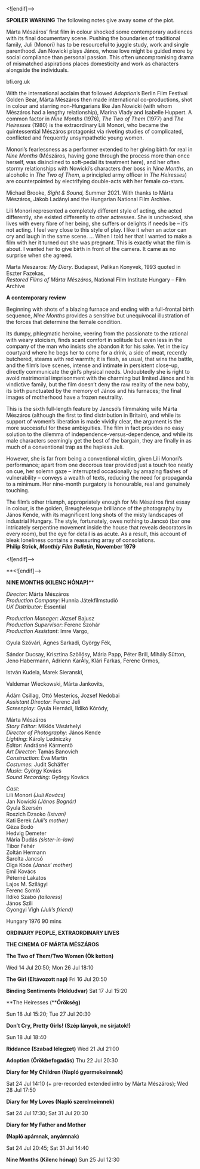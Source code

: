 <![endif]-->

**SPOILER WARNING** The following notes give away some of the plot.

Márta Mészáros’ first film in colour shocked some contemporary audiences with its final documentary scene. Pushing the boundaries of traditional family, Juli (Monori) has to be resourceful to juggle study, work and single parenthood. Jan Nowicki plays János, whose love might be guided more by social compliance than personal passion. This often uncompromising drama of mismatched aspirations places domesticity and work as characters alongside the individuals.

bfi.org.uk

With the international acclaim that followed _Adoption_’s Berlin Film Festival Golden Bear, Márta Mészáros then made international co-productions, shot in colour and starring non-Hungarians like Jan Nowicki (with whom Mészáros had a lengthy relationship), Marina Vlady and Isabelle Huppert. A common factor in _Nine Months_ (1976), _The Two of Them_ (1977) and _The Heiresses_ (1980) is the extraordinary Lili Monori, who became the quintessential Mészáros protagonist via riveting studies of complicated, conflicted and frequently unsympathetic young women.

Monori’s fearlessness as a performer extended to her giving birth for real in _Nine Months_ (Mészáros, having gone through the process more than once herself, was disinclined to soft-pedal its treatment here), and her often stormy relationships with Nowicki’s characters (her boss in _Nine Months_, an alcoholic in _The Two of Them_, a principled army officer in _The Heiresses_) are counterpointed by electrifying double-acts with her female co-stars.

Michael Brooke, _Sight & Sound,_ Summer 2021. With thanks to Márta Mészáros, Jákob Ladányi and the Hungarian National Film Archive.

Lili Monori represented a completely different style of acting, she acted differently, she existed differently to other actresses. She is unchecked, she lives with every fibre of her being, she suffers or delights if needs be – it’s not acting. I feel very close to this style of play. I like it when an actor can cry and laugh in the same scene. … When I told her that I wanted to make a film with her it turned out she was pregnant. This is exactly what the film is about. I wanted her to give birth in front of the camera. It came as no surprise when she agreed.

Marta Meszaros: _My Diary_. Budapest, Pelikan Konyvek, 1993 quoted in Eszter Fazekas,  
_Restored Films of Márta Mészáros_, National Film Institute Hungary – Film Archive

**A contemporary review**

Beginning with shots of a blazing furnace and ending with a full-frontal birth sequence, _Nine Months_ provides a sensitive but unequivocal illustration of the forces that determine the female condition.

Its dumpy, phlegmatic heroine, veering from the passionate to the rational with weary stoicism, finds scant comfort in solitude but even less in the company of the man who insists she abandon it for his sake. Yet in the icy courtyard where he begs her to come for a drink, a side of meat, recently butchered, steams with red warmth; it is flesh, as usual, that wins the battle, and the film’s love scenes, intense and intimate in persistent close-up, directly communicate the girl’s physical needs. Undoubtedly she is right to avoid matrimonial imprisonment with the charming but limited János and his vindictive family, but the film doesn’t deny the raw reality of the new baby, its birth punctuated by the memory of János and his furnaces; the final images of motherhood have a frozen neutrality.

This is the sixth full-length feature by Jancsó’s filmmaking wife Márta Mészáros (although the first to find distribution in Britain), and while its support of women’s liberation is made vividly clear, the argument is the more successful for these ambiguities. The film in fact provides no easy solution to the dilemma of independence-versus-dependence, and while its male characters seemingly get the best of the bargain, they are finally in as much of a conventional trap as the hapless Juli.

However, she is far from being a conventional victim, given Lili Monori’s performance; apart from one decorous tear provided just a touch too neatly on cue, her solemn gaze – interrupted occasionally by amazing flashes of vulnerability – conveys a wealth of texts, reducing the need for propaganda to a minimum. Her nine-month purgatory is honourable, real and genuinely touching.

The film’s other triumph, appropriately enough for Ms Mészáros first essay in colour, is the golden, Breughelesque brilliance of the photography by János Kende, with its magnificent long shots of the misty landscapes of industrial Hungary. The style, fortunately, owes nothing to Jancsó (bar one intricately serpentine movement inside the house that reveals decorators in every room), but the eye for detail is as acute. As a result, this account of bleak loneliness contains a reassuring array of consolations.<br>
**Philip Strick, _Monthly Film Bulletin_, November 1979**<br>
<br>
<![endif]-->

**<![endif]-->

**NINE MONTHS (KILENC HÓNAP)****

_Director_: Márta Mészáros  
_Production Company_: Hunnia Játekfilmstudió  
_UK Distributor:_ Essential

_Production Manager_: József Bajusz  
_Production Supervisor_: Ferenc Szohár  
_Production Assistant_: Imre Vargo,

Gyula Szóvári, Ágnes Sarkadi, György Fék,

Sándor Ducsay, Krisztina Szöllösy, Mária Papp, Péter Brill, Mihály Sütton, Jeno Habermann, Adrienn KarÅly, Klári Farkas, Ferenc Ormos,

István Kudela, Marek Sieranski,

Valdemar Wieckowski, Márta Jankovits,

Ádám Csillag, Ottó Mesterics, Jozsef Nedobai  
_Assistant Director_: Ferenc Jeli  
_Screenplay_: Gyula Hernádi, Ildikó Kóródy,

Márta Mészáros  
_Story Editor_: Miklós Vásárhelyi  
_Director of Photography_: János Kende  
_Lighting_: Károly Ledniczky  
_Editor_: Andrásné Kármentö  
_Art Director_: Tamás Banovich  
_Construction_: Éva Martin  
_Costumes_: Judit Schäffer  
_Music_: György Kovács  
_Sound Recording_: György Kovács

_Cast:_  
Lili Monori _(Juli Kovács)_  
Jan Nowicki _(János Bognár)_  
Gyula Szersén  
Roszich Dzsoko _(Istvan)_  
Kati Berek _(Juli’s mother)_  
Géza Bodó  
Hedvig Demeter  
Mária Dudás _(sister-in-law)_  
Tibor Fehér  
Zoltán Hermann  
Sarolta Jancsó  
Olga Koós _(Janos’ mother)_  
Emil Kovács  
Péterné Lakatos  
Lajos M. Szilágyi  
Ferenc Somló  
Ildikó Szabó _(tailoress)_  
János Szili  
Gyongyi Vigh _(Juli’s friend)_

Hungary 1976 90 mins

**ORDINARY PEOPLE, EXTRAORDINARY LIVES**

**THE CINEMA OF MÁRTA MÉSZÁROS**

**The Two of Them/Two Women (Ök ketten)**

Wed 14 Jul 20:50; Mon 26 Jul 18:10

**The Girl (Eltávozott nap)** Fri 16 Jul 20:50

**Binding Sentiments (Holdudvar)** Sat 17 Jul 15:20

**The Heiresses (****Örökség)**

Sun 18 Jul 15:20; Tue 27 Jul 20:30

**Don’t Cry, Pretty Girls! (Szép lányok, ne sírjatok!)**

Sun 18 Jul 18:40

**Riddance (Szabad lélegzet)** Wed 21 Jul 21:00

**Adoption (Örökbefogadás)** Thu 22 Jul 20:30

**Diary for My Children (Napló gyermekeimnek)**

Sat 24 Jul 14:10 (+ pre-recorded extended intro by Márta Mészáros); Wed 28 Jul 17:50

**Diary for My Loves (Napló szerelmeimnek)**

Sat 24 Jul 17:30; Sat 31 Jul 20:30

**Diary for My Father and Mother**

**(Napló apámnak, anyámnak)**

Sat 24 Jul 20:45; Sat 31 Jul 14:40

**Nine Months (Kilenc hónap)** Sun 25 Jul 12:30
<!--stackedit_data:
eyJoaXN0b3J5IjpbNTYyMTA3NDk2XX0=
-->